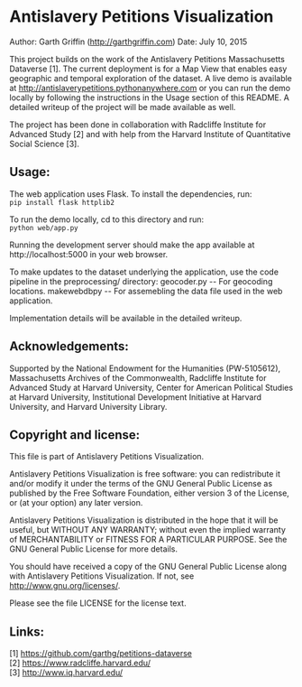 # Antislavery Petitions Visualization

Author: Garth Griffin (http://garthgriffin.com)
Date: July 10, 2015

This project builds on the work of the Antislavery Petitions Massachusetts
Dataverse [1]. The current deployment is for a Map View that enables easy
geographic and temporal exploration of the dataset. A live demo is available
at http://antislaverypetitions.pythonanywhere.com or you can run the demo
locally by following the instructions in the Usage section of this README.
A detailed writeup of the project will be made available as well.

The project has been done in collaboration with Radcliffe Institute for
Advanced Study [2] and with help from the Harvard Institute of Quantitative
Social Science [3].


## Usage:

The web application uses Flask. To install the dependencies, run:  
`pip install flask httplib2`

To run the demo locally, cd to this directory and run:   
`python web/app.py`

Running the development server should make the app available at
http://localhost:5000 in your web browser.

To make updates to the dataset underlying the application, use the code
pipeline in the preprocessing/ directory:
geocoder.py -- For geocoding locations.
makewebdbpy -- For assemebling the data file used in the web application.

Implementation details will be available in the detailed writeup.


## Acknowledgements:

Supported by the National Endowment for the Humanities (PW-5105612),
Massachusetts Archives of the Commonwealth, Radcliffe Institute for Advanced
Study at Harvard University, Center for American Political Studies at Harvard
University, Institutional Development Initiative at Harvard University, and
Harvard University Library.


## Copyright and license:

This file is part of Antislavery Petitions Visualization.

Antislavery Petitions Visualization is free software: you can redistribute it
and/or modify it under the terms of the GNU General Public License as published
by the Free Software Foundation, either version 3 of the License, or (at your
option) any later version.

Antislavery Petitions Visualization is distributed in the hope that it will be
useful, but WITHOUT ANY WARRANTY; without even the implied warranty of
MERCHANTABILITY or FITNESS FOR A PARTICULAR PURPOSE.  See the GNU General
Public License for more details.

You should have received a copy of the GNU General Public License along with
Antislavery Petitions Visualization.  If not, see
<http://www.gnu.org/licenses/>.

Please see the file LICENSE for the license text.


## Links:

[1] https://github.com/garthg/petitions-dataverse  
[2] https://www.radcliffe.harvard.edu/  
[3] http://www.iq.harvard.edu/  
